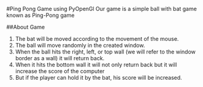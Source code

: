 #Ping Pong Game using PyOpenGl
Our game is a simple ball with bat game known as Ping-Pong game

##About Game
1. The bat will be moved according to the movement of the mouse.
2. The ball will move randomly in the created window.
3. When the ball hits the right, left, or top wall (we will refer to the window border as a wall) it will return back.
4. When it hits the bottom wall it will not only return back but it will increase the score of the computer
5. But if the player can hold it by the bat, his score will be increased.
